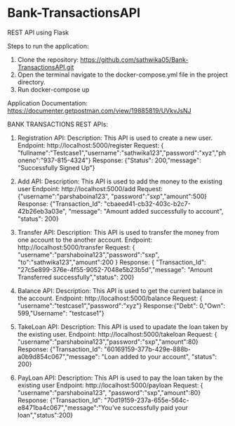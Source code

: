 # Bank-TransactionsAPI
REST API using Flask

Steps to run the application:
1. Clone the repository: https://github.com/sathwika05/Bank-TransactionsAPI.git
2. Open the terminal navigate to the docker-compose.yml file in the project directory.
3. Run docker-compose up

Application Documentation: https://documenter.getpostman.com/view/19885819/UVkvJsNJ

BANK TRANSACTIONS REST APIs:

1. Registration API: Description: This API is used to create a new user. Endpoint: http://localhost:5000/register Request: { 
    "fullname":"Testcase1","username":"sathwika123","password":"xyz","phoneno":"937-815-4324"} Response: {"Status": 200,"message": "Successfully Signed Up"}
  
2. Add API: Description: This API is used to add the money to the existing user Endpoint: http://localhost:5000/add Request: {"username":"parshaboina123",
    "password":"sxp","amount":500} Response: {"Transaction_Id": "cbaeed41-cb32-403c-b2c7-42b26eb3a03e", "message": "Amount added successfully to account",
  "status": 200}

3. Transfer API: Description: This API is used to transfer the money from one account to the another account. Endpoint: http://localhost:5000/transfer Request: {
    "username":"parshaboina123","password":"sxp", "to":"sathwika123","amount":200 } Response: { "Transaction_Id": "27c5e899-376e-4f55-9052-7048e5b23b5d","message": "Amount Transferred successfully","status": 200}

4. Balance API: Description: This API is used to get the current balance in the account. Endpoint: http://localhost:5000/balance Request: {
    "username":"testcase1","password":"xyz"} Response:{"Debt": 0,"Own": 599,"Username": "testcase1"}

5. TakeLoan API: Description: This API is used to upadate the loan taken by the existing user. Endpoint: http://localhost:5000/takeloan Request: {
    "username":"parshaboina123","password":"sxp","amount":80} Response: {"Transaction_Id": "60169159-377b-429e-888b-a0b9d854c067","message": "Loan added to your account",
  "status": 200}
  
6. PayLoan API: Description: This API is used to pay the loan taken by the existing user Endpoint: http://localhost:5000/payloan Request: { "username":"parshaboina123",
    "password":"sxp","amount":80} Response: {"Transaction_Id": "70d19159-237a-655e-564c-e8471ba4c067","message":"You've successfully paid your loan","status":200}


